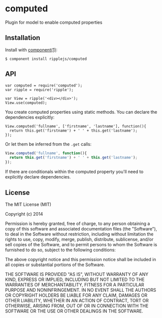 
# computed

  Plugin for model to enable computed properties

## Installation

  Install with [component(1)](http://component.io):

    $ component install ripplejs/computed

## API

```
var computed = require('computed');
var ripple = require('ripple');

var View = ripple('<div></div>');
View.use(computed);
```

You create computed properties using static methods. You
can declare the dependencies explicitly:

```
View.computed('fullname', ['firstname', 'lastname'], function(){
  return this.get('firstname') + ' ' + this.get('lastname');
});
```

Or let them be inferred from the `.get` calls:

```js
View.computed('fullname', function(){
  return this.get('firstname') + ' ' + this.get('lastname');
});
```

If there are conditionals within the computed property you'll
need to explicitly declare dependencies.

## License

  The MIT License (MIT)

  Copyright (c) 2014 <copyright holders>

  Permission is hereby granted, free of charge, to any person obtaining a copy
  of this software and associated documentation files (the "Software"), to deal
  in the Software without restriction, including without limitation the rights
  to use, copy, modify, merge, publish, distribute, sublicense, and/or sell
  copies of the Software, and to permit persons to whom the Software is
  furnished to do so, subject to the following conditions:

  The above copyright notice and this permission notice shall be included in
  all copies or substantial portions of the Software.

  THE SOFTWARE IS PROVIDED "AS IS", WITHOUT WARRANTY OF ANY KIND, EXPRESS OR
  IMPLIED, INCLUDING BUT NOT LIMITED TO THE WARRANTIES OF MERCHANTABILITY,
  FITNESS FOR A PARTICULAR PURPOSE AND NONINFRINGEMENT. IN NO EVENT SHALL THE
  AUTHORS OR COPYRIGHT HOLDERS BE LIABLE FOR ANY CLAIM, DAMAGES OR OTHER
  LIABILITY, WHETHER IN AN ACTION OF CONTRACT, TORT OR OTHERWISE, ARISING FROM,
  OUT OF OR IN CONNECTION WITH THE SOFTWARE OR THE USE OR OTHER DEALINGS IN
  THE SOFTWARE.